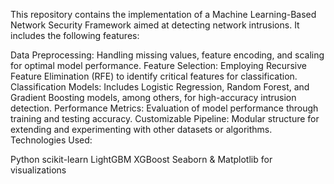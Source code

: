 This repository contains the implementation of a Machine Learning-Based Network Security Framework aimed at detecting network intrusions. It includes the following features:

Data Preprocessing: Handling missing values, feature encoding, and scaling for optimal model performance.
Feature Selection: Employing Recursive Feature Elimination (RFE) to identify critical features for classification.
Classification Models: Includes Logistic Regression, Random Forest, and Gradient Boosting models, among others, for high-accuracy intrusion detection.
Performance Metrics: Evaluation of model performance through training and testing accuracy.
Customizable Pipeline: Modular structure for extending and experimenting with other datasets or algorithms.
Technologies Used:

Python
scikit-learn
LightGBM
XGBoost
Seaborn & Matplotlib for visualizations

